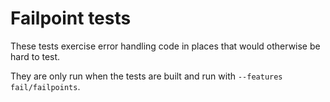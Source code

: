# Failpoint tests

These tests exercise error handling code in places that would otherwise be hard to test.

They are only run when the tests are built and run with `--features fail/failpoints`.
